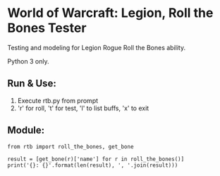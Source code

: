 # World of Warcraft: Legion, Roll the Bones Tester
Testing and modeling for Legion Rogue Roll the Bones ability.

Python 3 only.

## Run & Use:
1. Execute rtb.py from prompt
2. 'r' for roll, 't' for test, 'l' to list buffs, 'x' to exit

## Module:
    
    from rtb import roll_the_bones, get_bone
    
    result = [get_bone(r)['name'] for r in roll_the_bones()]
    print('{}: {}'.format(len(result), ', '.join(result)))
